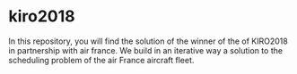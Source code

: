 # kiro2018

In this repository, you will find the solution of the winner of the of KIRO2018 in partnership with air france. We build in an iterative way a solution to the scheduling problem of the air France aircraft fleet.
